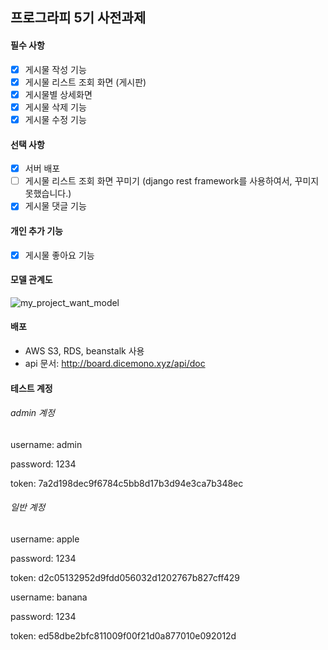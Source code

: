 ## 프로그라피 5기 사전과제

#### 필수 사항

- [x] 게시물 작성 기능
- [x] 게시물 리스트 조회 화면 (게시판)
- [x] 게시물별 상세화면
- [x] 게시물 삭제 기능
- [x] 게시물 수정 기능

#### 선택 사항

- [x] 서버 배포
- [ ] 게시물 리스트 조회 화면 꾸미기 (django rest framework를 사용하여서, 꾸미지 못했습니다.)
- [x] 게시물 댓글 기능

#### 개인 추가 기능

- [x] 게시물 좋아요 기능

#### 모델 관계도

![my_project_want_model](https://s3.ap-northeast-2.amazonaws.com/prography.dicemono.xyz/my_project_want_model.png)

#### 배포 

- AWS S3, RDS, beanstalk 사용
- api 문서: http://board.dicemono.xyz/api/doc

#### 테스트 계정

###### admin 계정

username: admin

password: 1234

token: 7a2d198dec9f6784c5bb8d17b3d94e3ca7b348ec

###### 일반 계정

username: apple

password: 1234

token: d2c05132952d9fdd056032d1202767b827cff429

username: banana

password: 1234

token: ed58dbe2bfc811009f00f21d0a877010e092012d